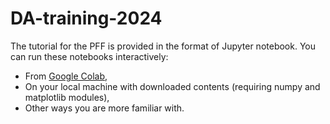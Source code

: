 # DA-training-2024
The tutorial for the PFF is provided in the format of Jupyter notebook. You can run these notebooks interactively:
- From [Google Colab](https://colab.research.google.com/github/GorillaYeh1003/2025_CADRE-EPIC_DATrainingWorkshop_PFF/blob/main/DAworkshop_PFF.ipynb),
- On your local machine with downloaded contents (requiring numpy and matplotlib modules),
- Other ways you are more familiar with.